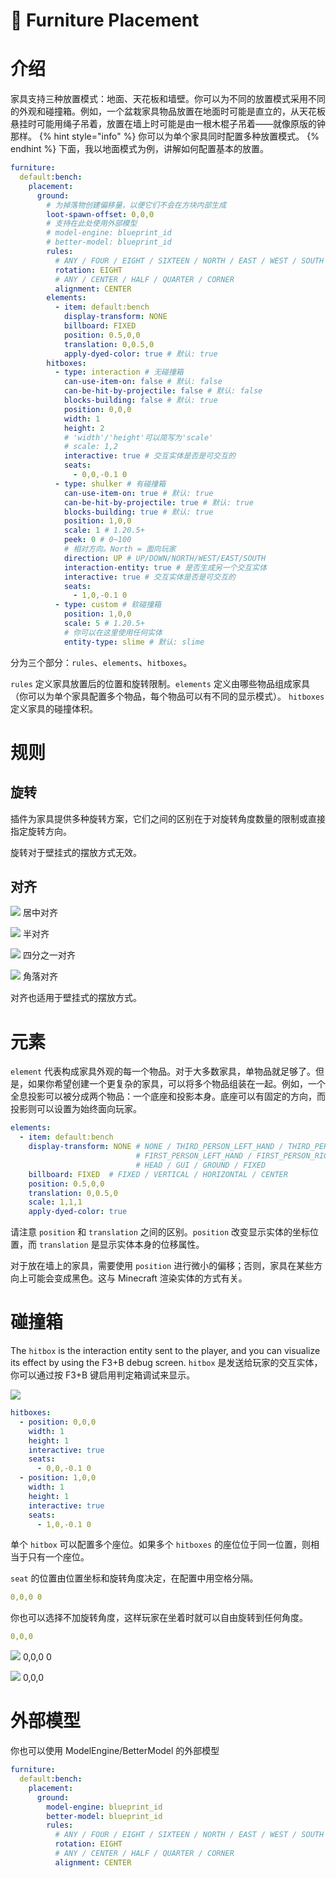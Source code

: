 # 📍 Furniture Placement

# 介绍 <a href="#introduction" id="introduction"></a>

家具支持三种放置模式：地面、天花板和墙壁。你可以为不同的放置模式采用不同的外观和碰撞箱。例如，一个盆栽家具物品放置在地面时可能是直立的，从天花板悬挂时可能用绳子吊着，放置在墙上时可能是由一根木棍子吊着——就像原版的钟那样。
{% hint style="info" %}
你可以为单个家具同时配置多种放置模式。
{% endhint %}
下面，我以地面模式为例，讲解如何配置基本的放置。

```yaml
furniture:
  default:bench:
    placement:
      ground:
        # 为掉落物创建偏移量，以便它们不会在方块内部生成
        loot-spawn-offset: 0,0,0
        # 支持在此处使用外部模型
        # model-engine: blueprint_id
        # better-model: blueprint_id
        rules:
          # ANY / FOUR / EIGHT / SIXTEEN / NORTH / EAST / WEST / SOUTH
          rotation: EIGHT
          # ANY / CENTER / HALF / QUARTER / CORNER
          alignment: CENTER
        elements:
          - item: default:bench
            display-transform: NONE
            billboard: FIXED
            position: 0.5,0,0
            translation: 0,0.5,0
            apply-dyed-color: true # 默认: true
        hitboxes:
          - type: interaction # 无碰撞箱
            can-use-item-on: false # 默认: false
            can-be-hit-by-projectile: false # 默认: false
            blocks-building: false # 默认: true
            position: 0,0,0
            width: 1
            height: 2
            # 'width'/'height'可以简写为'scale'
            # scale: 1,2 
            interactive: true # 交互实体是否是可交互的
            seats:
              - 0,0,-0.1 0
          - type: shulker # 有碰撞箱
            can-use-item-on: true # 默认: true
            can-be-hit-by-projectile: true # 默认: true
            blocks-building: true # 默认: true
            position: 1,0,0
            scale: 1 # 1.20.5+
            peek: 0 # 0~100
            # 相对方向。North = 面向玩家
            direction: UP # UP/DOWN/NORTH/WEST/EAST/SOUTH
            interaction-entity: true # 是否生成另一个交互实体
            interactive: true # 交互实体是否是可交互的
            seats:
              - 1,0,-0.1 0
          - type: custom # 软碰撞箱
            position: 1,0,0
            scale: 5 # 1.20.5+
            # 你可以在这里使用任何实体
            entity-type: slime # 默认: slime
```

分为三个部分：`rules`、`elements`、`hitboxes`。

`rules` 定义家具放置后的位置和旋转限制。`elements` 定义由哪些物品组成家具（你可以为单个家具配置多个物品，每个物品可以有不同的显示模式）。
`hitboxes` 定义家具的碰撞体积。

# 规则 <a href="#rules" id="rules"></a>

## 旋转 <a href="#rotation" id="rotation"></a>

插件为家具提供多种旋转方案，它们之间的区别在于对旋转角度数量的限制或直接指定旋转方向。

旋转对于壁挂式的摆放方式无效。

## 对齐 <a href="#alignment" id="alignment"></a>

![](https://mo-mi.gitbook.io/~gitbook/image?url=https%3A%2F%2Fcontent.gitbook.com%2Fcontent%2FOgvQ1fEJPROp7131PPlK%2Fblobs%2F36xb0WeQSH45cr7iSVz6%2Fimage.png\&width=768\&dpr=4\&quality=100\&sign=96539c4\&sv=2)
居中对齐

![](https://mo-mi.gitbook.io/~gitbook/image?url=https%3A%2F%2Fcontent.gitbook.com%2Fcontent%2FOgvQ1fEJPROp7131PPlK%2Fblobs%2FF7HhjgTtxdk3wIucZwqy%2Fimage.png\&width=768\&dpr=4\&quality=100\&sign=d60dc763\&sv=2)
半对齐

![](https://mo-mi.gitbook.io/~gitbook/image?url=https%3A%2F%2Fcontent.gitbook.com%2Fcontent%2FOgvQ1fEJPROp7131PPlK%2Fblobs%2Fk4jaenbMWri8AKqaiCPb%2Fimage.png\&width=768\&dpr=4\&quality=100\&sign=7f9085b4\&sv=2)
四分之一对齐

![](https://mo-mi.gitbook.io/~gitbook/image?url=https%3A%2F%2Fcontent.gitbook.com%2Fcontent%2FOgvQ1fEJPROp7131PPlK%2Fblobs%2Fq0lwi6Z0jqkueQMDoiHD%2Fimage.png\&width=768\&dpr=4\&quality=100\&sign=b9bf03fb\&sv=2)
角落对齐

对齐也适用于壁挂式的摆放方式。

# 元素 <a href="#elements" id="elements"></a>

`element` 代表构成家具外观的每一个物品。对于大多数家具，单物品就足够了。但是，如果你希望创建一个更复杂的家具，可以将多个物品组装在一起。例如，一个全息投影可以被分成两个物品：一个底座和投影本身。底座可以有固定的方向，而投影则可以设置为始终面向玩家。

```yaml
elements:
  - item: default:bench
    display-transform: NONE # NONE / THIRD_PERSON_LEFT_HAND / THIRD_PERSON_RIGHT_HAND
                            # FIRST_PERSON_LEFT_HAND / FIRST_PERSON_RIGHT_HAND
                            # HEAD / GUI / GROUND / FIXED
    billboard: FIXED  # FIXED / VERTICAL / HORIZONTAL / CENTER
    position: 0.5,0,0
    translation: 0,0.5,0
    scale: 1,1,1
    apply-dyed-color: true
```

请注意 `position` 和 `translation` 之间的区别。`position` 改变显示实体的坐标位置，而 `translation` 是显示实体本身的位移属性。

对于放在墙上的家具，需要使用 `position` 进行微小的偏移；否则，家具在某些方向上可能会变成黑色。这与 Minecraft 渲染实体的方式有关。

# 碰撞箱 <a href="#hitboxes" id="hitboxes"></a>

The `hitbox` is the interaction entity sent to the player, and you can visualize its effect by using the F3+B debug screen.
`hitbox` 是发送给玩家的交互实体，你可以通过按 F3+B 键启用判定箱调试来显示。

![](https://mo-mi.gitbook.io/~gitbook/image?url=https%3A%2F%2Fcontent.gitbook.com%2Fcontent%2FOgvQ1fEJPROp7131PPlK%2Fblobs%2FZAkiDfKUD0JhyjS161gT%2Fimage.png\&width=768\&dpr=4\&quality=100\&sign=1f5505f0\&sv=2)

```yaml
hitboxes:
  - position: 0,0,0
    width: 1
    height: 1
    interactive: true
    seats:
      - 0,0,-0.1 0
  - position: 1,0,0
    width: 1
    height: 1
    interactive: true
    seats:
      - 1,0,-0.1 0
```

单个 `hitbox` 可以配置多个座位。如果多个 `hitboxes` 的座位位于同一位置，则相当于只有一个座位。

`seat` 的位置由位置坐标和旋转角度决定，在配置中用空格分隔。

```yaml
0,0,0 0
```

你也可以选择不加旋转角度，这样玩家在坐着时就可以自由旋转到任何角度。

```yaml
0,0,0
```

![](https://mo-mi.gitbook.io/~gitbook/image?url=https%3A%2F%2Fcontent.gitbook.com%2Fcontent%2FOgvQ1fEJPROp7131PPlK%2Fblobs%2Fy0rBULzgm88rptOyeP5e%2F2.gif\&width=768\&dpr=4\&quality=100\&sign=1d64a0c5\&sv=2)
0,0,0 0

![](https://mo-mi.gitbook.io/~gitbook/image?url=https%3A%2F%2Fcontent.gitbook.com%2Fcontent%2FOgvQ1fEJPROp7131PPlK%2Fblobs%2F7QS8DIznzoLlEmVELu1I%2F1.gif\&width=768\&dpr=4\&quality=100\&sign=1ad793da\&sv=2)
0,0,0

# 外部模型 <a href="#external-models" id="external-models"></a>

你也可以使用 ModelEngine/BetterModel 的外部模型

```yaml
furniture:
  default:bench:
    placement:
      ground:
        model-engine: blueprint_id
        better-model: blueprint_id
        rules:
          # ANY / FOUR / EIGHT / SIXTEEN / NORTH / EAST / WEST / SOUTH
          rotation: EIGHT
          # ANY / CENTER / HALF / QUARTER / CORNER
          alignment: CENTER
```
